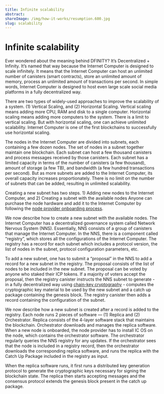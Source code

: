 ```yaml
---
title: Infinite scalability
abstract: 
shareImage: /img/how-it-works/resumption.600.jpg
slug: scalability
---
```


# Infinite scalability

Ever wondered about the meaning behind DFINITY? It’s Decentralized + Infinity. It’s named that way because the Internet Computer is designed to scale infinitely. It means that the Internet Computer can host an unlimited number of canisters (smart contracts), store an unlimited amount of memory, process an unlimited amount of transactions per second. In simple words, Internet Computer is designed to host even large scale social media platforms in a fully decentralized way. 

There are two types of widely-used approaches to improve the scalability of a system. (1) Vertical Scaling, and (2) Horizontal Scaling. Vertical scaling means adding more CPU, RAM and disk to a single computer. Horizontal scaling means adding more computers to the system. There is a limit to vertical scaling. But with horizontal scaling, one can achieve unlimited scalability. Internet Computer is one of the first blockchains to successfully use horizontal scaling. 

The nodes in the Internet Computer are divided into subnets, each containing a few dozen nodes. The set of nodes in a subnet together maintain one blockchain. Each subnet can host a few thousand canisters and process messages received by those canisters. Each subnet has a limited capacity in terms of the number of canisters (a few thousand), amount of storage (a few TB), and bandwidth (a few hundred transactions per second). But as more subnets are added to the Internet Computer, its overall capacity increases proportionately. There is no limit on the number of subnets that can be added, resulting in unlimited scalability. 

Creating a new subnet has two steps.  1) Adding new nodes to the Internet Computer,  and  2) Creating a subnet with the available nodes
Anyone can purchase the node hardware and add it to the Internet Computer by following the [node provider onboarding process](https://wiki.internetcomputer.org/wiki/Node_Provider_Onboarding). 

We now describe how to create a new subnet with the available nodes. The Internet Computer has a decentralized governance system called Network Nervous System (NNS). Essentially, NNS consists of a group of canisters that manage the Internet Computer. In the NNS, there is a component called “registry”, which stores all the configurations of the Internet Computer. The registry has a record for each subnet which includes a protocol version, the list of nodes in the subnet, protocol configuration parameters, etc. 

To add a new subnet, one has to submit a “proposal” in the NNS to add a record for a new subnet in the registry. The proposal consists of the list of nodes to be included in the new subnet. The proposal can be voted by anyone who staked their ICP tokens. If a majority of voters accept the proposal, then the registry canister instructs the NNS subnet to generate - in a fully decentralized way using [chain-key cryptography]() - computes the cryptographic key material to be used by the new subnet and a catch up package containing the genesis block. The registry canister then adds a record containing the configuration of the subnet. 

We now describe how a new subnet is created after a record is added to the registry. Each node runs 2 pieces of software — (1) Replica and (2) Orchestrator. Replica consists of the 4-layer software stack that maintains the blockchain. Orchestrator downloads and manages the replica software.  When a new node is onboarded, the node provider has to install IC OS on the node, which contains the orchestrator software. The orchestrator regularly queries the NNS registry for any updates. If the orchestrator sees that the node is included in a registry record, then the orchestrator downloads the corresponding replica software, and runs the replica with the Catch Up Package included in the registry as input. 

When the replica software runs, it first runs a distributed key generation protocol to generate the cryptographic keys necessary for signing the blockchain state. The replica then starts accepting messages and the consensus protocol extends the genesis block present in the catch up package.


